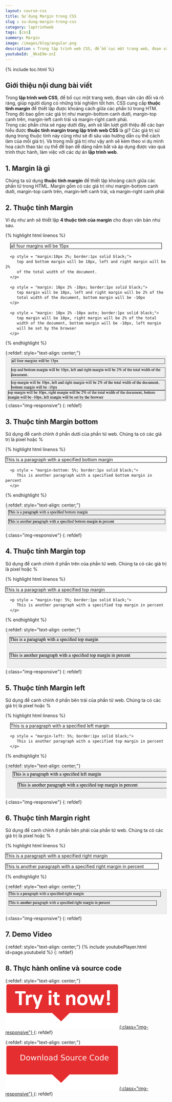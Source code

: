 ```yaml
---
layout: course-css
title: Sử dụng Margin trong CSS
slug : su-dung-margin-trong-css
category: laptrinhweb
tags: [css]
summery: Margin 
image: /images/blog/angular.png
description : Trong lập trình web CSS, để bố cục một trang web, đoạn văn cân đối và rõ ràng, CSS cung cấp thuộc tính margin để thiết lập được khoảng cách giữa các phần tử trong HTM. Trong đó bao gồm các giá trị như margin bottom canh dưới, margin top canh trên, margin left canh trái và margin right canh phải. Bài viết giới thiệu giúp hiểu được thuộc tính margin trong lập trình web CSS là gì? Các giá trị sử dụng trong thuộc tính này cũng như sẽ đi sâu vào hướng dẫn cụ thể cách làm của mỗi giá trị. Và trong mỗi giá trị như vậy có kèm theo ví dụ minh hoạ cách thao tác cụ thể để người học lập trình web dễ dàng nắm bắt và áp dụng được vào quá trình thực hành, làm việc với các dự án.
youtubeId: _9kxE9m-znI
---
```


{% include toc.html %}

## **Giới thiệu nội dung bài viết**

Trong <b>lập trình web CSS</b>, để bố cục một trang web, đoạn văn cân đối và rõ ràng, giúp người dùng có những trải nghiệm tốt hơn. CSS cung cấp <b>thuộc tính margin</b> để thiết lập được khoảng cách giữa các phần tử trong HTM. Trong đó bao gồm các giá trị như margin-bottom canh dưới, margin-top canh trên, margin-left canh trái và margin-right canh phải.
<br>
Trong các phần chia sẻ ngay dưới đây, anh sẽ lần lượt giới thiệu để các bạn hiểu được <b>thuộc tính margin trong lập trình web CSS</b> là gì? Các giá trị sử dụng trong thuộc tính này cũng như sẽ đi sâu vào hướng dẫn cụ thể cách làm của mỗi giá trị. Và trong mỗi giá trị như vậy anh sẽ kèm theo ví dụ minh hoạ cách thao tác cụ thể để bạn dễ dàng nắm bắt và áp dụng được vào quá trình thực hành, làm việc với các dự án <b>lập trình web</b>.

## **1. Margin là gì**

Chúng ta sử dụng <b>thuộc tính margin</b> để thiết lập khoảng cách giữa các phần tử trong HTML. Margin gồm có các giá trị như margin-bottom canh dưới, margin-top canh trên, margin-left canh trái, và margin-right canh phải


## **2. Thuộc tính Margin**

Ví dụ như anh sẽ thiết lập <b>4 thuộc tính của margin</b> cho đoạn văn bản như sau.

{% highlight html linenos %}

<html>
   <head>
   </head>
   
   <body>
      <p style = "margin: 15px; border:1px solid black;">
         all four margins will be 15px
      </p>
      
      <p style = "margin:10px 2%; border:1px solid black;">
         top and bottom margin will be 10px, left and right margin will be 2% 
         of the total width of the document.
      </p>
      
      <p style = "margin: 10px 2% -10px; border:1px solid black;">
         top margin will be 10px, left and right margin will be 2% of the 
         total width of the document, bottom margin will be -10px
      </p>
      
      <p style = "margin: 10px 2% -10px auto; border:1px solid black;">
         top margin will be 10px, right margin will be 2% of the total 
         width of the document, bottom margin will be -10px, left margin 
         will be set by the browser
      </p>
   </body>
</html> 
{% endhighlight %}

{:refdef: style="text-align: center;"}
![margin1](/images/post/css/margin1.png){:class="img-responsive"}
{: refdef}

## **3. Thuộc tính Margin bottom**

Sử dụng để canh chỉnh ở phần dưới của phần tử web. Chúng ta có các giá trị là pixel hoặc %

{% highlight html linenos %}

<html>
   <head>
   </head>

   <body>
      <p style = "margin-bottom: 15px; border:1px solid black;">
         This is a paragraph with a specified bottom margin
      </p>
      
      <p style = "margin-bottom: 5%; border:1px solid black;">
         This is another paragraph with a specified bottom margin in percent
      </p>
   </body>
</html> 
{% endhighlight %}

{:refdef: style="text-align: center;"}
![margin2](/images/post/css/margin2.png){:class="img-responsive"}
{: refdef}

## **4. Thuộc tính Margin top**

Sử dụng để canh chỉnh ở phần trên của phần tử web. Chúng ta có các giá trị là pixel hoặc %

{% highlight html linenos %}

<html>
   <head>
   </head>

   <body>
      <p style = "margin-top: 15px; border:1px solid black;">
         This is a paragraph with a specified top margin
      </p>
      
      <p style = "margin-top: 5%; border:1px solid black;">
         This is another paragraph with a specified top margin in percent
      </p>
   </body>
</html>

{% endhighlight %}

{:refdef: style="text-align: center;"}
![margin3](/images/post/css/margin3.png){:class="img-responsive"}
{: refdef}

## **5. Thuộc tính Margin left**

Sử dụng để canh chỉnh ở phần bên trái của phần tử web. Chúng ta có các giá trị là pixel hoặc %

{% highlight html linenos %}

<html>
   <head>
   </head>

   <body>
      <p style = "margin-left: 15px; border:1px solid black;">
         This is a paragraph with a specified left margin
      </p>
      
      <p style = "margin-left: 5%; border:1px solid black;">
         This is another paragraph with a specified top margin in percent
      </p>
   </body>
</html> 

{% endhighlight %}

{:refdef: style="text-align: center;"}
![margin4](/images/post/css/margin4.png){:class="img-responsive"}
{: refdef}

## **6. Thuộc tính Margin right**

Sử dụng để canh chỉnh ở phần bên phải của phần tử web. Chúng ta có các giá trị là pixel hoặc %

{% highlight html linenos %}

<html>
   <head>
   </head>
   
   <body>
      <p style = "margin-right: 15px; border:1px solid black;">
         This is a paragraph with a specified right margin
      </p>
      <p style = "margin-right: 5%; border:1px solid black;">
         This is another paragraph with a specified right margin in percent
      </p>
   </body>
</html> 

{% endhighlight %}

{:refdef: style="text-align: center;"}
![margin5](/images/post/css/margin5.png){:class="img-responsive"}
{: refdef}

## **7. Demo Video**

{:refdef: style="text-align: center;"}
{% include youtubePlayer.html id=page.youtubeId %}
{: refdef}

## **8. Thực hành online và source code**

{:refdef: style="text-align: center;"}
<a href="https://levunguyen.com/hoc-lap-trinh-online-editor-js/" target="_blank"> ![Sourcecode ](/images/icon/tryit.png){:class="img-responsive"} </a>
{: refdef}

{:refdef: style="text-align: center;"}
<a href="https://github.com/levunguyen/CSS-Fundamental" target="_blank"> ![Sourcecode ](/images/icon/githubsource.png){:class="img-responsive"} </a>
{: refdef}










